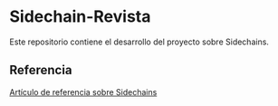 ﻿# Sidechain-Revista

Este repositorio contiene el desarrollo del proyecto sobre Sidechains.

## Referencia


[Artículo de referencia sobre Sidechains](https://www.researchgate.net/profile/Amrendra-Yadav/publication/358021622_Sidechain_storage_land_registry_data_using_blockchain_improve_performance_of_search_records/links/6299dc8aa3fe3e3df859a8cf/Sidechain-storage-land-registry-data-using-blockchain-improve-performance-of-search-records.pdf)
